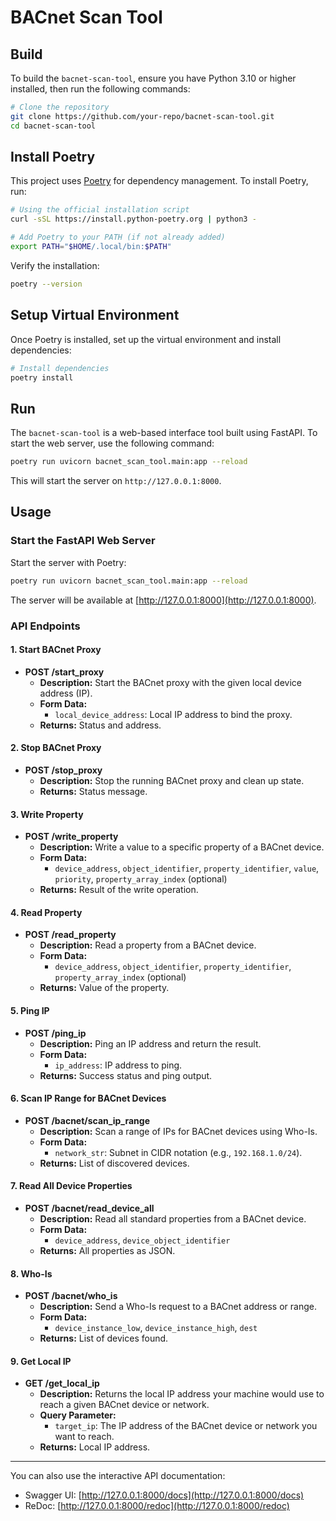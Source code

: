 # BACnet Scan Tool

## Build

To build the `bacnet-scan-tool`, ensure you have Python 3.10 or higher installed, then run the following commands:

```bash
# Clone the repository
git clone https://github.com/your-repo/bacnet-scan-tool.git
cd bacnet-scan-tool
```

## Install Poetry

This project uses [Poetry](https://python-poetry.org/) for dependency management. To install Poetry, run:

```bash
# Using the official installation script
curl -sSL https://install.python-poetry.org | python3 -

# Add Poetry to your PATH (if not already added)
export PATH="$HOME/.local/bin:$PATH"
```

Verify the installation:

```bash
poetry --version
```

## Setup Virtual Environment

Once Poetry is installed, set up the virtual environment and install dependencies:

```bash
# Install dependencies
poetry install
```

## Run

The `bacnet-scan-tool` is a web-based interface tool built using FastAPI. To start the web server, use the following command:

```bash
poetry run uvicorn bacnet_scan_tool.main:app --reload
```

This will start the server on `http://127.0.0.1:8000`.

## Usage

### Start the FastAPI Web Server

Start the server with Poetry:

```bash
poetry run uvicorn bacnet_scan_tool.main:app --reload
```

The server will be available at [http://127.0.0.1:8000](http://127.0.0.1:8000).

### API Endpoints

#### 1. Start BACnet Proxy
- **POST /start_proxy**
  - **Description:** Start the BACnet proxy with the given local device address (IP).
  - **Form Data:**
    - `local_device_address`: Local IP address to bind the proxy.
  - **Returns:** Status and address.

#### 2. Stop BACnet Proxy
- **POST /stop_proxy**
  - **Description:** Stop the running BACnet proxy and clean up state.
  - **Returns:** Status message.

#### 3. Write Property
- **POST /write_property**
  - **Description:** Write a value to a specific property of a BACnet device.
  - **Form Data:**
    - `device_address`, `object_identifier`, `property_identifier`, `value`, `priority`, `property_array_index` (optional)
  - **Returns:** Result of the write operation.

#### 4. Read Property
- **POST /read_property**
  - **Description:** Read a property from a BACnet device.
  - **Form Data:**
    - `device_address`, `object_identifier`, `property_identifier`, `property_array_index` (optional)
  - **Returns:** Value of the property.

#### 5. Ping IP
- **POST /ping_ip**
  - **Description:** Ping an IP address and return the result.
  - **Form Data:**
    - `ip_address`: IP address to ping.
  - **Returns:** Success status and ping output.

#### 6. Scan IP Range for BACnet Devices
- **POST /bacnet/scan_ip_range**
  - **Description:** Scan a range of IPs for BACnet devices using Who-Is.
  - **Form Data:**
    - `network_str`: Subnet in CIDR notation (e.g., `192.168.1.0/24`).
  - **Returns:** List of discovered devices.

#### 7. Read All Device Properties
- **POST /bacnet/read_device_all**
  - **Description:** Read all standard properties from a BACnet device.
  - **Form Data:**
    - `device_address`, `device_object_identifier`
  - **Returns:** All properties as JSON.

#### 8. Who-Is
- **POST /bacnet/who_is**
  - **Description:** Send a Who-Is request to a BACnet address or range.
  - **Form Data:**
    - `device_instance_low`, `device_instance_high`, `dest`
  - **Returns:** List of devices found.

#### 9. Get Local IP
- **GET /get_local_ip**
  - **Description:** Returns the local IP address your machine would use to reach a given BACnet device or network.
  - **Query Parameter:**
    - `target_ip`: The IP address of the BACnet device or network you want to reach.
  - **Returns:** Local IP address.

---

You can also use the interactive API documentation:
- Swagger UI: [http://127.0.0.1:8000/docs](http://127.0.0.1:8000/docs)
- ReDoc: [http://127.0.0.1:8000/redoc](http://127.0.0.1:8000/redoc)
